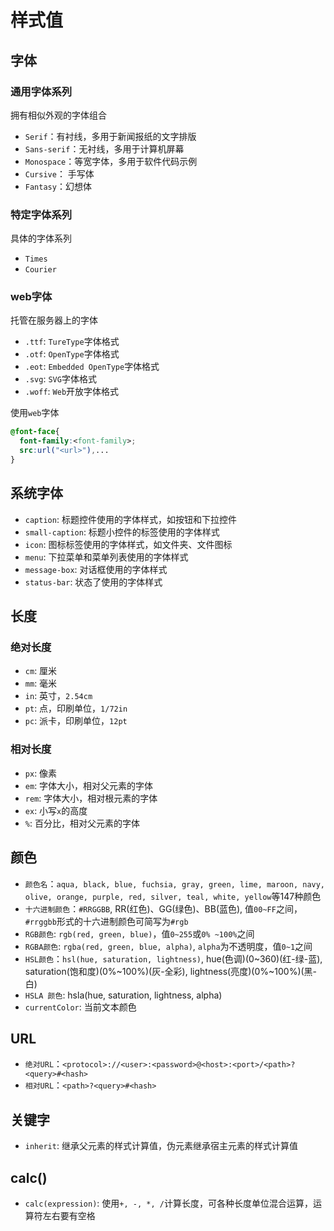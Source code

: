 # 样式值

## 字体

### 通用字体系列

拥有相似外观的字体组合

* `Serif`：有衬线，多用于新闻报纸的文字排版
* `Sans-serif`：无衬线，多用于计算机屏幕
* `Monospace`：等宽字体，多用于软件代码示例
* `Cursive`： 手写体
* `Fantasy`：幻想体

### 特定字体系列

具体的字体系列

* `Times`
* `Courier`

### web字体

托管在服务器上的字体

* `.ttf`: `TureType`字体格式
* `.otf`: `OpenType`字体格式
* `.eot`: `Embedded OpenType`字体格式
* `.svg`: `SVG`字体格式
* `.woff`: `Web`开放字体格式

使用`web`字体

```css
@font-face{
  font-family:<font-family>;
  src:url("<url>"),...
}
```

## 系统字体

* `caption`: 标题控件使用的字体样式，如按钮和下拉控件
* `small-caption`: 标题小控件的标签使用的字体样式
* `icon`: 图标标签使用的字体样式，如文件夹、文件图标
* `menu`: 下拉菜单和菜单列表使用的字体样式
* `message-box`: 对话框使用的字体样式
* `status-bar`: 状态了使用的字体样式

## 长度

### 绝对长度

* `cm`: 厘米
* `mm`: 毫米
* `in`: 英寸，`2.54cm`
* `pt`: 点，印刷单位，`1/72in`
* `pc`: 派卡，印刷单位，`12pt`

### 相对长度

* `px`: 像素
* `em`: 字体大小，相对父元素的字体
* `rem`: 字体大小，相对根元素的字体
* `ex`: 小写`x`的高度
* `%`: 百分比，相对父元素的字体

## 颜色

* `颜色名`：`aqua, black, blue, fuchsia, gray, green, lime, maroon, navy, olive, orange, purple, red, silver, teal, white, yellow`等147种颜色
* `十六进制颜色`：`#RRGGBB`, RR(红色)、GG(绿色)、BB(蓝色), 值`00~FF`之间，`#rrggbb`形式的十六进制颜色可简写为`#rgb`
* `RGB颜色`: `rgb(red, green, blue)`，值`0~255`或`0% ~100%`之间
* `RGBA颜色`: `rgba(red, green, blue, alpha)`, `alpha`为不透明度，值`0~1`之间
* `HSL颜色`：`hsl(hue, saturation, lightness)`, hue(色调)(0~360)(红-绿-蓝), saturation(饱和度)(0%~100%)(灰-全彩), lightness(亮度)(0%~100%)(黑-白)
* `HSLA 颜色`: hsla(hue, saturation, lightness, alpha)
* `currentColor`: 当前文本颜色

## URL

* `绝对URL`：`<protocol>://<user>:<password>@<host>:<port>/<path>?<query>#<hash>`
* `相对URL`：`<path>?<query>#<hash>`

## 关键字

* `inherit`: 继承父元素的样式计算值，伪元素继承宿主元素的样式计算值

## calc()

* `calc(expression)`: 使用`+, -, *, /`计算长度，可各种长度单位混合运算，运算符左右要有空格